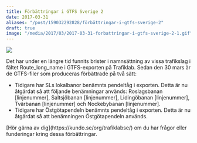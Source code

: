 ```yaml
---
title: Förbättringar i GTFS Sverige 2
date: 2017-03-31
aliases: "/post/159032292828/förbättringar-i-gtfs-sverige-2"
draft: true
image: "/media/2017/03/2017-03-31-forbattringar-i-gtfs-sverige-2-1.gif"
---
```


 

![](/media/2017/03/2017-03-31-forbattringar-i-gtfs-sverige-2-1.gif)


Det har under en längre tid funnits brister i namnsättning av vissa trafikslag i fältet Route_long_name i GTFS-exporten på Trafiklab. Sedan den 30 mars är de GTFS-filer som produceras förbättrade på två sätt:
<ul><li>Tidigare har SLs lokalbanor benämnts pendeltåg i exporten. Detta är nu åtgärdat så att följande benämningar används: Roslagsbanan [linjenummer], Saltsjöbanan [linjenummer], Lidingöbanan [linjenummer], Tvärbanan [linjenummer] och Nockebybanan [linjenummer].
</li><li>Tidigare har Östgötapendeln benämnts pendeltåg i exporten. Detta är nu åtgärdat så att benämningen Östgötapendeln används. </li></ul>
[Hör gärna av dig](https://kundo.se/org/trafiklabse/) om du har frågor eller funderingar kring dessa förbättringar.
 

